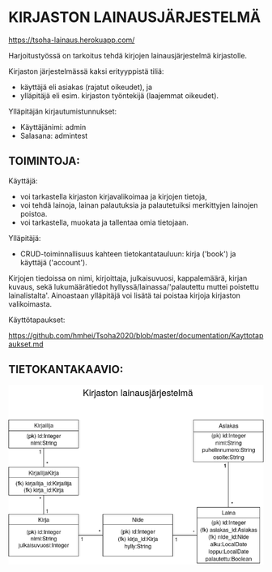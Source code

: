 # KIRJASTON LAINAUSJÄRJESTELMÄ

https://tsoha-lainaus.herokuapp.com/

Harjoitustyössä on tarkoitus tehdä kirjojen lainausjärjestelmä kirjastolle.

Kirjaston järjestelmässä kaksi erityyppistä tiliä:
 
  * käyttäjä eli asiakas (rajatut oikeudet), ja
  * ylläpitäjä eli esim. kirjaston työntekijä (laajemmat oikeudet).

Ylläpitäjän kirjautumistunnukset:

  * Käyttäjänimi: admin
  * Salasana: admintest

## TOIMINTOJA:

Käyttäjä: 

  * voi tarkastella kirjaston kirjavalikoimaa ja kirjojen tietoja, 
  * voi tehdä lainoja, lainan palautuksia ja palautetuiksi merkittyjen lainojen poistoa. 
  * voi tarkastella, muokata ja tallentaa omia tietojaan.

Ylläpitäjä: 

  * CRUD-toiminnallisuus kahteen tietokantatauluun: kirja ('book') ja käyttäjä ('account').

Kirjojen tiedoissa on nimi, kirjoittaja, julkaisuvuosi, kappalemäärä, kirjan kuvaus, sekä lukumäärätiedot hyllyssä/lainassa/'palautettu muttei poistettu lainalistalta'. Ainoastaan ylläpitäjä voi lisätä tai poistaa kirjoja kirjaston valikoimasta.

Käyttötapaukset:

https://github.com/hmhei/Tsoha2020/blob/master/documentation/Kayttotapaukset.md

## TIETOKANTAKAAVIO:

![Kirjaston lainausjärjestelmä](https://github.com/hmhei/Tsoha2020/blob/master/documentation/Tietokantakaavio.png)
